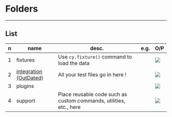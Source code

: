 # Folders

---

## List
|n|name|desc.|e.g.|O/P|
|-|----|-----|----|---|
|1|fixtures|Use `cy.fixture()` command to load the data||<img src="https://i.imgur.com/vF3Go2v.png">|
|2|<ins>integration (OutDated)</ins>|All your test files go in here !||<img src="https://i.imgur.com/nODIlYq.png">|
|3|plugins|||<img src="https://i.imgur.com/jUSsdSz.png">|
|4|support|Place reusable code such as custom commands, utilities, etc., here||<img src="https://i.imgur.com/M5cGPyO.png">|
